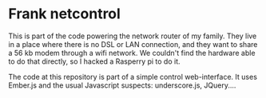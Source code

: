 Frank netcontrol
================

This is part of the code powering the network router of my family. They live in a place where there
is no DSL or LAN connection, and they want to share a 56 kb modem through a wifi network. We couldn't
find the hardware able to do that directly, so I hacked a Rasperry pi to do it. 

The code at this repository is part of a simple control web-interface. It uses Ember.js and the usual 
Javascript suspects: underscore.js, JQuery.... 
